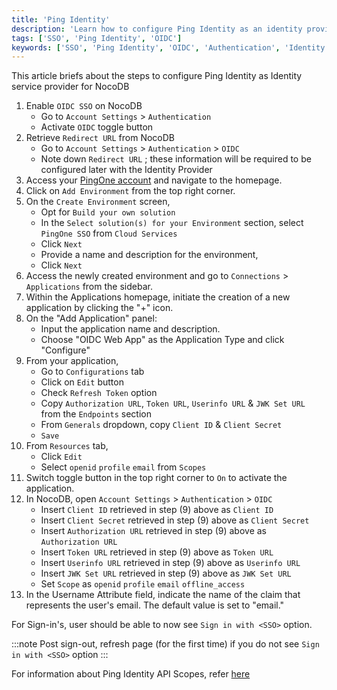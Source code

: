 ```yaml
---
title: 'Ping Identity' 
description: 'Learn how to configure Ping Identity as an identity provider for NocoDB.' 
tags: ['SSO', 'Ping Identity', 'OIDC']
keywords: ['SSO', 'Ping Identity', 'OIDC', 'Authentication', 'Identity Provider']
---
```


This article briefs about the steps to configure Ping Identity as Identity service provider for NocoDB

1. Enable `OIDC SSO` on NocoDB
    - Go to `Account Settings` > `Authentication`
    - Activate `OIDC` toggle button
2. Retrieve `Redirect URL` from NocoDB
    - Go to `Account Settings` > `Authentication` > `OIDC`
    - Note down `Redirect URL` ; these information will be required to be configured later with the Identity Provider
3. Access your [PingOne account](https://www.pingidentity.com/en/account/sign-on.html) and navigate to the homepage.
4. Click on `Add Environment` from the top right corner.
5. On the `Create Environment` screen,
    - Opt for `Build your own solution`
    - In the `Select solution(s) for your Environment` section, select `PingOne SSO` from `Cloud Services`
    - Click `Next`
    - Provide a name and description for the environment,
    - Click `Next`
6. Access the newly created environment and go to `Connections` > `Applications` from the sidebar.
7. Within the Applications homepage, initiate the creation of a new application by clicking the "+" icon.
8. On the "Add Application" panel:
    - Input the application name and description.
    - Choose "OIDC Web App" as the Application Type and click "Configure"
9. From your application, 
    - Go to `Configurations` tab
    - Click on `Edit` button
    - Check `Refresh Token` option
    - Copy `Authorization URL`, `Token URL`, `Userinfo URL` & `JWK Set URL` from the `Endpoints` section
    - From `Generals` dropdown, copy `Client ID` & `Client Secret`
    - `Save`
10. From `Resources` tab, 
    - Click `Edit`
    - Select `openid` `profile` `email` from `Scopes`
11. Switch toggle button in the top right corner to `On` to activate the application. 
12. In NocoDB, open `Account Settings` > `Authentication` > `OIDC`
    - Insert `Client ID` retrieved in step (9) above as `Client ID`
    - Insert `Client Secret` retrieved in step (9) above as `Client Secret`
    - Insert `Authorization URL` retrieved in step (9) above as `Authorization URL`
    - Insert `Token URL` retrieved in step (9) above as `Token URL`
    - Insert `Userinfo URL` retrieved in step (9) above as `Userinfo URL`
    - Insert `JWK Set URL` retrieved in step (9) above as `JWK Set URL`
    - Set `Scope` as `openid` `profile` `email` `offline_access`
13. In the Username Attribute field, indicate the name of the claim that represents the user's email. The default value is set to "email."

For Sign-in's, user should be able to now see `Sign in with <SSO>` option.

:::note
Post sign-out, refresh page (for the first time) if you do not see `Sign in with <SSO>` option
:::

For information about Ping Identity API Scopes, refer [here](https://docs.pingidentity.com/r/en-us/pingone/pingone_t_edit_scopes_for_an_application)
